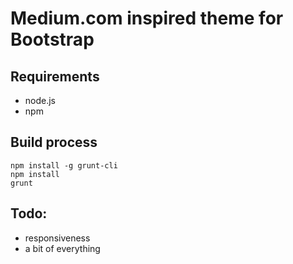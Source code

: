 Medium.com inspired theme for Bootstrap
=======================================

Requirements
------------

- node.js
- npm


Build process
-------------
    npm install -g grunt-cli
    npm install
    grunt


Todo:
-----
- responsiveness
- a bit of everything